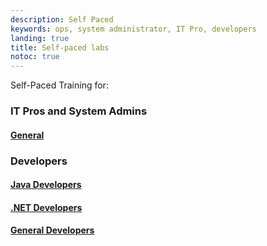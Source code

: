 ```yaml
---
description: Self Paced
keywords: ops, system administrator, IT Pro, developers
landing: true
title: Self-paced labs
notoc: true
---
```

Self-Paced Training for:

### IT Pros and System Admins

#### [General](/ops/)

### Developers

#### [Java Developers](/devs/java/)

#### [.NET Developers](/devs/dotnet/)

#### [General Developers](/devs/)

